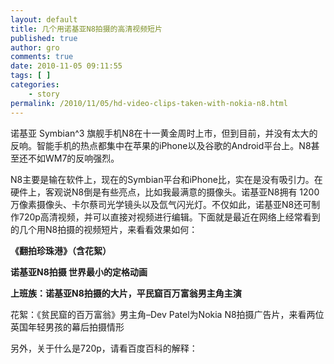```yaml
---
layout: default
title: 几个用诺基亚N8拍摄的高清视频短片
published: true
author: gro
comments: true
date: 2010-11-05 09:11:55
tags: [ ]
categories:
    - story
permalink: /2010/11/05/hd-video-clips-taken-with-nokia-n8.html
---
```

诺基亚 Symbian^3 旗舰手机N8在十一黄金周时上市，但到目前，并没有太大的反响。智能手机的热点都集中在苹果的iPhone以及谷歌的Android平台上。N8甚至还不如WM7的反响强烈。

N8主要是输在软件上，现在的Symbian平台和iPhone比，实在是没有吸引力。在硬件上，客观说N8倒是有些亮点，比如我最满意的摄像头。诺基亚N8拥有 1200万像素摄像头、卡尔蔡司光学镜头以及氙气闪光灯。不仅如此，诺基亚N8还可制作720p高清视频，并可以直接对视频进行编辑。下面就是最近在网络上经常看到的几个用N8拍摄的视频短片，来看看效果如何：

**《翻拍珍珠港》（含花絮）**
  


**诺基亚N8拍摄 世界最小的定格动画**
  


**上班族：诺基亚N8拍摄的大片，平民窟百万富翁男主角主演**
  


花絮：《贫民窟的百万富翁》男主角&#8211;Dev Patel为Nokia N8拍摄广告片，来看两位英国年轻男孩的幕后拍摄情形
  


另外，关于什么是720p，请看百度百科的解释：